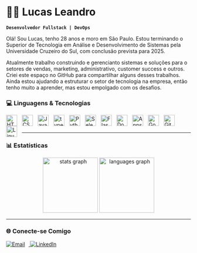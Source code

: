 # 👨‍💻 Lucas Leandro

**`Desenvolvedor Fullstack | DevOps `**

Olá! Sou Lucas, tenho 28 anos e moro em São Paulo. Estou terminando o Superior de Tecnologia em Análise e Desenvolvimento de Sistemas pela Universidade Cruzeiro do Sul, com conclusão prevista para 2025.

Atualmente trabalho construindo e gerencianto sistemas e soluções para o setores de vendas, marketing, administrativo, customer success e outros. Criei este espaço no GitHub para compartilhar alguns desses trabalhos. Ainda estou ajudando a estruturar o setor de tecnologia na empresa, então tenho muito a aprender, mas estou empolgado com os desafios.


### 💻 Linguagens & Tecnologias

<p align="left">

  <img
    align="left"
    alt="HTML5"
    title="HTML5"
    width="30px"
    style="padding-right:10px"
    src="https://cdn.jsdelivr.net/gh/devicons/devicon@latest/icons/html5/html5-original.svg"
  />
  <img
    align="left"
    alt="CSS3"
    title="CSS3"
    width="30px"
    style="padding-right:10px"
    src="https://cdn.jsdelivr.net/gh/devicons/devicon@latest/icons/css3/css3-original.svg"
  />
  <img
    align="left"
    alt="JavaScript"
    title="JavaScript"
    width="30px"
    style="padding-right:10px"
    src="https://cdn.jsdelivr.net/gh/devicons/devicon@latest/icons/javascript/javascript-original.svg"
  />
  <img
    align="left"
    alt="typescript"
    title="TypeScript"
    width="30px"
    style="padding-right:10px"
    src="https://cdn.jsdelivr.net/gh/devicons/devicon/icons/typescript/typescript-original.svg"
  />
  <img
    align="left"
    alt="Python"
    title="Python"
    width="30px"
    style="padding-right:10px"
    src="https://cdn.jsdelivr.net/gh/devicons/devicon@latest/icons/python/python-original.svg"
  />
    <img
    align="left"
    alt="Selenium"
    title="Selenium"
    width="30px"
    style="padding-right:10px"
    src="https://cdn.jsdelivr.net/gh/devicons/devicon@latest/icons/selenium/selenium-original.svg"
  />
  <img
    align="left"
    alt="Flask"
    title="Flask"
    width="30px"
    style="padding-right:10px"
    src="https://cdn.jsdelivr.net/gh/devicons/devicon@latest/icons/flask/flask-original.svg"
  />
  <img
    align="left"
    alt="Docker"
    title="Docker"
    width="30px"
    style="padding-right:10px"
    src="https://cdn.jsdelivr.net/gh/devicons/devicon@latest/icons/docker/docker-original.svg"
  />
      <img
    align="left"
    alt="Apps Script"
    title="Apps Script"
    width="30px"
    style="padding-right:10px"
    src="https://cdn.jsdelivr.net/gh/devicons/devicon@latest/icons/google/google-original.svg"
  />
  <img
    align="left"
    alt="GoogleCloud"
    title="Google Cloud"
    width="30px"
    style="padding-right:10px"
    src="https://cdn.jsdelivr.net/gh/devicons/devicon/icons/googlecloud/googlecloud-original.svg"
  />
    <img
    align="left"
    alt="Git"
    title="Git"
    width="30px"
    style="padding-right:10px"
    src="https://cdn.jsdelivr.net/gh/devicons/devicon@latest/icons/git/git-original.svg"
  />
  <img
    align="left"
    alt="Linux"
    title="Linux"
    width="30px"
    style="padding-right:10px"
    src="https://cdn.jsdelivr.net/gh/devicons/devicon@latest/icons/linux/linux-original.svg"
  />

  <br/><br/>
</p>

---

### 📊 Estatísticas

<div align="center">
  <img src="https://github-readme-stats.vercel.app/api?username=lulcas-leandro&hide_title=false&hide_rank=false&show_icons=true&include_all_commits=true&count_private=true&disable_animations=false&theme=dracula&locale=en&hide_border=false" height="150" alt="stats graph"  />
  <img src="https://github-readme-stats.vercel.app/api/top-langs?username=lulcas-leandro&locale=en&hide_title=false&layout=compact&card_width=320&langs_count=5&theme=dracula&hide_border=false" height="150" alt="languages graph"  />
</div>

---

### 🌐 Conecte-se Comigo

<p align="">
  <a href="mailto:lucasleandro.cdev@gmail.com">
    <img 
      alt="Email" 
      title="Envie um e-mail" 
      src="https://custom-icon-badges.demolab.com/badge/Email-lucasleandro.cdev@gmail.com-8A2BE2?style=for-the-badge&logo=gmail&logoColor=white" 
      style="margin-right: 10px;"
    />
  </a>
  <a href="https://www.linkedin.com/in/lucasleandroc">
    <img 
      alt="LinkedIn" 
      title="LinkedIn" 
      src="https://custom-icon-badges.demolab.com/badge/LinkedIn-lucasleandro-0A66C2?style=for-the-badge&logo=linkedin&logoColor=white" 
      style="margin-right: 10px;"
    />
  </a>

</p>
